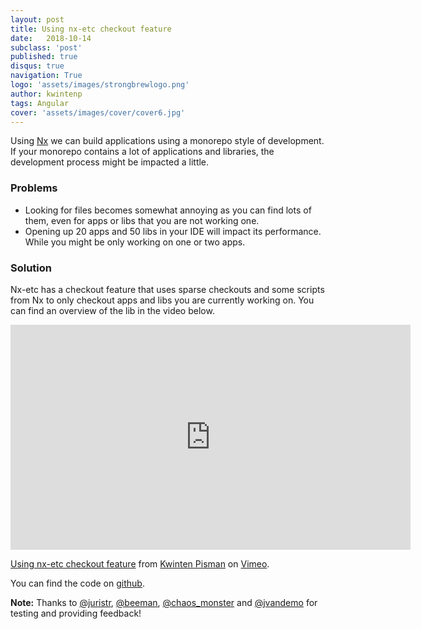 ```yaml
---
layout: post
title: Using nx-etc checkout feature
date:   2018-10-14
subclass: 'post'
published: true
disqus: true
navigation: True
logo: 'assets/images/strongbrewlogo.png'
author: kwintenp
tags: Angular
cover: 'assets/images/cover/cover6.jpg'
---
```


Using [Nx](https://nrwl.io/nx) we can build applications using a monorepo style of development. If your monorepo contains a lot of applications and libraries, the development process might be impacted a little.

### Problems

* Looking for files becomes somewhat annoying as you can find lots of them, even for apps or libs that you are not working one.
* Opening up 20 apps and 50 libs in your IDE will impact its performance. While you might be only working on one or two apps.

### Solution

Nx-etc has a checkout feature that uses sparse checkouts and some scripts from Nx to only checkout apps and libs you are currently working on.
You can find an overview of the lib in the video below.

<iframe src="https://player.vimeo.com/video/295018577" width="640" height="360" frameborder="0" webkitallowfullscreen mozallowfullscreen allowfullscreen></iframe>
<p><a href="https://vimeo.com/295018577">Using nx-etc checkout feature</a> from <a href="https://vimeo.com/user79085465">Kwinten Pisman</a> on <a href="https://vimeo.com">Vimeo</a>.</p>

You can find the code on [github](https://github.com/KwintenP/nx-etc).

**Note:** Thanks to [@juristr](https://twitter.com/juristr), [@beeman](https://twitter.com/beeman_nl), [@chaos_monster](https://twitter.com/chaos_monster) and [@jvandemo](https://twitter.com/jvandemo) for testing and providing feedback!
